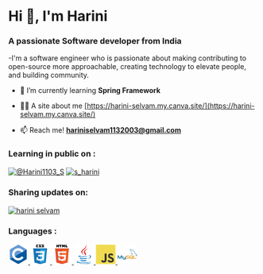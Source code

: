 <h1 align="left">Hi 👋, I'm Harini</h1>
<h3 align="left">A passionate Software developer from India</h3>

-I'm a software engineer who is passionate about making contributing to open-source more approachable, creating technology to elevate people, and building community.

- 🌱 I’m currently learning **Spring Framework**

- 👨‍💻 A site about me [https://harini-selvam.my.canva.site/](https://harini-selvam.my.canva.site/)

- 📫 Reach me! **hariniselvam1132003@gmail.com**

<h3 align="left">Learning in public on :</h3>
<p align="left">
<a href="https://www.hackerrank.com/profile/Harini1103_S" target="blank"><img align="center" src="https://raw.githubusercontent.com/rahuldkjain/github-profile-readme-generator/master/src/images/icons/Social/hackerrank.svg" alt="@Harini1103_S" height="30" width="40" /></a>
<a href="https://www.leetcode.com/s_harini" target="blank"><img align="center" src="https://raw.githubusercontent.com/rahuldkjain/github-profile-readme-generator/master/src/images/icons/Social/leet-code.svg" alt="s_harini" height="30" width="40" /></a>
</p>
<h3 align="left">Sharing updates on:</h3>
  <p align="left">
    <a href="www.linkedin.com/in/harini-selvam-7597b623a" target="blank"><img align="center" src="https://raw.githubusercontent.com/rahuldkjain/github-profile-readme-generator/master/src/images/icons/Social/linked-in-alt.svg" alt="harini selvam" height="30" width="40" /></a>
  </p>
  
<h3 align="left">Languages :</h3>
<p align="left"> <a href="https://www.cprogramming.com/" target="_blank" rel="noreferrer"> <img src="https://raw.githubusercontent.com/devicons/devicon/master/icons/c/c-original.svg" alt="c" width="40" height="40"/> </a> <a href="https://www.w3schools.com/css/" target="_blank" rel="noreferrer"> <img src="https://raw.githubusercontent.com/devicons/devicon/master/icons/css3/css3-original-wordmark.svg" alt="css3" width="40" height="40"/> </a> <a href="https://www.w3.org/html/" target="_blank" rel="noreferrer"> <img src="https://raw.githubusercontent.com/devicons/devicon/master/icons/html5/html5-original-wordmark.svg" alt="html5" width="40" height="40"/> </a> <a href="https://www.java.com" target="_blank" rel="noreferrer"> <img src="https://raw.githubusercontent.com/devicons/devicon/master/icons/java/java-original.svg" alt="java" width="40" height="40"/> </a> <a href="https://developer.mozilla.org/en-US/docs/Web/JavaScript" target="_blank" rel="noreferrer"> <img src="https://raw.githubusercontent.com/devicons/devicon/master/icons/javascript/javascript-original.svg" alt="javascript" width="40" height="40"/> </a> <a href="https://www.mysql.com/" target="_blank" rel="noreferrer"> <img src="https://raw.githubusercontent.com/devicons/devicon/master/icons/mysql/mysql-original-wordmark.svg" alt="mysql" width="40" height="40"/> </a> </p>
